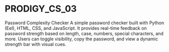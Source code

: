 # PRODIGY_CS_03
 Password Complexity Checker A simple password checker built with Python (Eel), HTML, CSS, and JavaScript. It provides real-time feedback on password strength based on length, case, numbers, special characters, and more. Users can toggle visibility, copy the password, and view a dynamic strength bar with visual cues.

